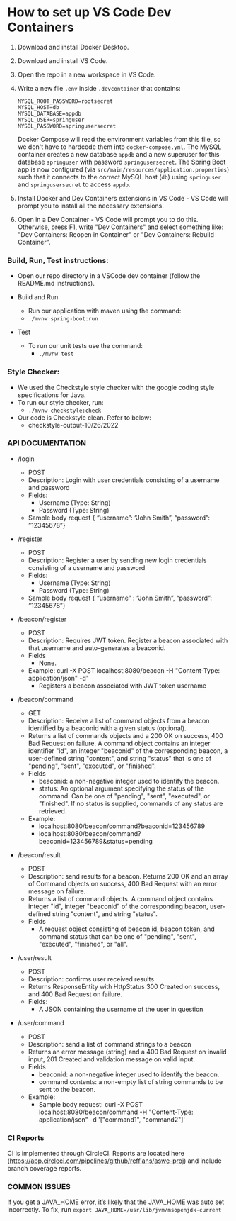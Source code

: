 # How to set up VS Code Dev Containers
1. Download and install Docker Desktop.
2. Download and install VS Code.
3. Open the repo in a new workspace in VS Code.
4. Write a new file `.env` inside `.devcontainer` that contains:
    ```
    MYSQL_ROOT_PASSWORD=rootsecret
    MYSQL_HOST=db
    MYSQL_DATABASE=appdb
    MYSQL_USER=springuser
    MYSQL_PASSWORD=springusersecret
    ```
    Docker Compose will read the environment variables from this file, so we don't have to hardcode them into `docker-compose.yml`. The MySQL container creates a new database `appdb` and a new superuser for this database `springuser` with password `springusersecret`. The Spring Boot app is now configured (via `src/main/resources/application.properties`) such that it connects to the correct MySQL host (`db`) using `springuser` and `springusersecret` to access `appdb`.

5. Install Docker and Dev Containers extensions in VS Code - VS Code will prompt you to install all the necessary extensions.
6. Open in a Dev Container - VS Code will prompt you to do this. Otherwise, press F1, write "Dev Containers" and select something like: "Dev Containers: Reopen in Container" or "Dev Containers: Rebuild Container".



### Build, Run, Test instructions:
- Open our repo directory in a VSCode dev container (follow the README.md instructions).

- Build and Run
    - Run our application with maven using the command:
    - `./mvnw spring-boot:run`
- Test
    - To run our unit tests use the command:
        - `./mvnw test`
        
### Style Checker:
- We used the Checkstyle style checker with the google coding style specifications for Java.
- To run our style checker, run:
    - `./mvnw checkstyle:check`
- Our code is Checkstyle clean. Refer to below:
    - checkstyle-output-10/26/2022

### API DOCUMENTATION
- /login
    - POST
    - Description: Login with user credentials consisting of a username and password
    - Fields:
        - Username (Type: String)
        - Password (Type: String)
    - Sample body request { “username”: “John Smith”, “password”: ”12345678”}

- /register
    - POST
    - Description: Register a user by sending new login credentials consisting of a username and password
    - Fields:
        - Username (Type: String)
        - Password (Type: String)
    - Sample body request { “username” : “John Smith”, “password”: “12345678”}

- /beacon/register
    - POST
    - Description: Requires JWT token. Register a beacon associated with that username and auto-generates a beaconid.
    - Fields
        - None. <implicit in token authorization header>
    - Example: curl -X POST localhost:8080/beacon -H "Content-Type: application/json" -d'
        - Registers a beacon associated with JWT token username

- /beacon/command
    - GET
    - Description: Receive a list of command objects from a beacon identified by a beaconid with a given status (optional).
    - Returns a list of commands objects and a 200 OK on success, 400 Bad Request on failure. A command object contains an integer identifier "id", an integer "beaconid" of the corresponding beacon, a user-defined string "content", and string "status" that is one of "pending", "sent", "executed", or "finished".
    - Fields
        - beaconid: a non-negative integer used to identify the beacon.
        - status: An optional argument specifying the status of the command. Can be one of "pending", "sent", "executed", or "finished". If no status is supplied, commands of any status are retrieved.
    - Example:
        - localhost:8080/beacon/command?beaconid=123456789
        - localhost:8080/beacon/command?beaconid=123456789&status=pending

- /beacon/result
    - POST
    - Description:  send results for a beacon. Returns 200 OK and an array of Command objects on success, 400 Bad Request with an error message on failure.
    - Returns a list of command objects. A command object contains integer "id", integer "beaconid" of the corresponding beacon, user-defined string "content", and string "status".
    - Fields
        - A request object consisting of beacon id, beacon token, and command status that can be one of "pending", "sent", "executed", "finished", or "all".

- /user/result
    - POST
    - Description: confirms user received results
    - Returns ResponseEntity with HttpStatus 300 Created on success, and 400 Bad Request on failure.
    - Fields:
        - A JSON containing the username of the user in question 

- /user/command
    - POST
    - Description: send a list of command strings to a beacon
    - Returns an error message (string) and a 400 Bad Request on invalid input, 201 Created and validation message on valid input.
    - Fields
        - beaconid: a non-negative integer used to identify the beacon.
        - command contents: a non-empty list of string commands to be sent to the beacon.
    - Example:
        - Sample body request: curl -X POST localhost:8080/beacon/command -H "Content-Type: application/json" -d '["command1", "command2"]'

### CI Reports
CI is implemented through CircleCI. Reports are located here (https://app.circleci.com/pipelines/github/reffians/aswe-proj) and include branch coverage reports.   

### COMMON ISSUES

If you get a JAVA_HOME error, it’s likely that the JAVA_HOME was auto set incorrectly. To fix, run 
```export JAVA_HOME=/usr/lib/jvm/msopenjdk-current```
